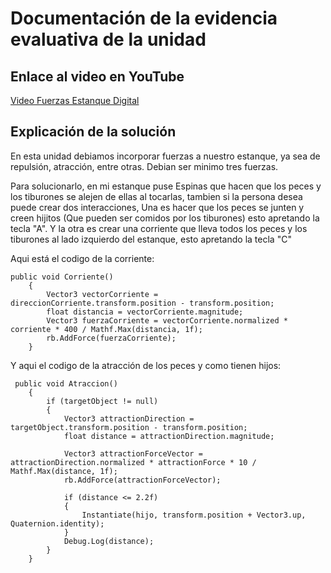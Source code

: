 # Documentación de la evidencia evaluativa de la unidad

## Enlace al video en YouTube
[Video Fuerzas Estanque Digital](https://youtu.be/LxH9CPGue8w)

## Explicación de la solución

En esta unidad debiamos incorporar fuerzas a nuestro estanque, ya sea de repulsión, atracción, entre otras. Debian ser minimo tres fuerzas.

Para solucionarlo, en mi estanque puse Espinas que hacen que los peces y los tiburones se alejen de ellas al tocarlas, tambien si la persona desea puede crear dos interacciones, Una es hacer que los peces se junten y creen hijitos (Que pueden ser comidos por los tiburones) esto apretando la tecla "A". Y la otra es crear una corriente que lleva todos los peces y los tiburones al lado izquierdo del estanque, esto apretando la tecla "C"

Aqui está el codigo de la corriente:
```
public void Corriente()
    {
        Vector3 vectorCorriente = direccionCorriente.transform.position - transform.position;
        float distancia = vectorCorriente.magnitude;
        Vector3 fuerzaCorriente = vectorCorriente.normalized * corriente * 400 / Mathf.Max(distancia, 1f);
        rb.AddForce(fuerzaCorriente);
    }
```

Y aqui el codigo de la atracción de los peces y como tienen hijos:
```
 public void Atraccion()
    {
        if (targetObject != null)
        {
            Vector3 attractionDirection = targetObject.transform.position - transform.position;
            float distance = attractionDirection.magnitude;

            Vector3 attractionForceVector = attractionDirection.normalized * attractionForce * 10 / Mathf.Max(distance, 1f);
            rb.AddForce(attractionForceVector);

            if (distance <= 2.2f)  
            { 
                Instantiate(hijo, transform.position + Vector3.up, Quaternion.identity);
            }
            Debug.Log(distance);
        } 
    }
```
